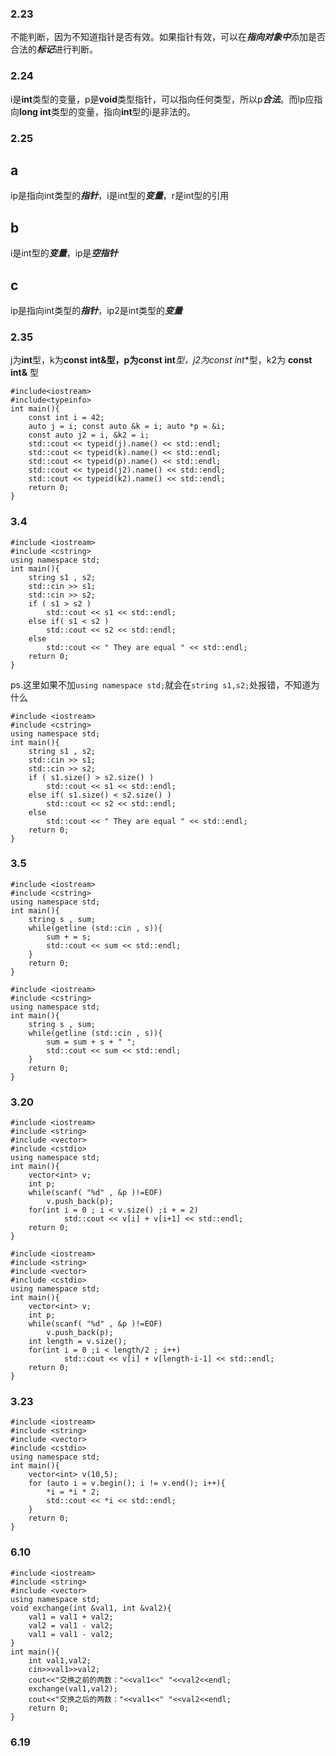 ### 2.23
不能判断，因为不知道指针是否有效。如果指针有效，可以在***指向对象中***添加是否合法的***标记***进行判断。
### 2.24
i是**int**类型的变量，p是**void**类型指针，可以指向任何类型，所以p***合法***。而lp应指向**long int**类型的变量，指向**int**型的i是非法的。
### 2.25
## a
ip是指向int类型的***指针***，i是int型的***变量***，r是int型的引用
## b
i是int型的***变量***，ip是***空指针***
## c
ip是指向int类型的***指针***，ip2是int类型的***变量***
### 2.35
j为**int**型，k为**const int&**型，p为**const int***型，j2为**const int**型，k2为 **const int&** 型
```
#include<iostream>
#include<typeinfo>
int main(){
    const int i = 42;
    auto j = i; const auto &k = i; auto *p = &i;
    const auto j2 = i, &k2 = i;
    std::cout << typeid(j).name() << std::endl;
    std::cout << typeid(k).name() << std::endl;
    std::cout << typeid(p).name() << std::endl;
    std::cout << typeid(j2).name() << std::endl;
    std::cout << typeid(k2).name() << std::endl;
    return 0;
}
```
### 3.4
```
#include <iostream>
#include <cstring>
using namespace std;
int main(){
    string s1 , s2;
    std::cin >> s1;
    std::cin >> s2;
    if ( s1 > s2 )
        std::cout << s1 << std::endl;
    else if( s1 < s2 )
        std::cout << s2 << std::endl;
    else
        std::cout << " They are equal " << std::endl;
    return 0;
}
```
ps.这里如果不加`using namespace std;`就会在`string s1,s2;`处报错，不知道为什么
```
#include <iostream>
#include <cstring>
using namespace std;
int main(){
    string s1 , s2;
    std::cin >> s1;
    std::cin >> s2;
    if ( s1.size() > s2.size() )
        std::cout << s1 << std::endl;
    else if( s1.size() < s2.size() )
        std::cout << s2 << std::endl;
    else
        std::cout << " They are equal " << std::endl;
    return 0;
}
```
### 3.5
```
#include <iostream>
#include <cstring>
using namespace std;
int main(){
    string s , sum;
    while(getline (std::cin , s)){
        sum + = s;
        std::cout << sum << std::endl;
    }
    return 0;
}
```
```
#include <iostream>
#include <cstring>
using namespace std;
int main(){
    string s , sum;
    while(getline (std::cin , s)){
        sum = sum + s + " ";
        std::cout << sum << std::endl;
    }
    return 0;
}
```
### 3.20
```
#include <iostream>
#include <string>
#include <vector>
#include <cstdio>
using namespace std;
int main(){
    vector<int> v;
    int p;
    while(scanf( "%d" , &p )!=EOF)
        v.push_back(p);
    for(int i = 0 ; i < v.size() ;i + = 2)
            std::cout << v[i] + v[i+1] << std::endl;
    return 0;
}
```
```
#include <iostream>
#include <string>
#include <vector>
#include <cstdio>
using namespace std;
int main(){
    vector<int> v;
    int p;
    while(scanf( "%d" , &p )!=EOF)
        v.push_back(p);
    int length = v.size();
    for(int i = 0 ;i < length/2 ; i++)
            std::cout << v[i] + v[length-i-1] << std::endl;
    return 0;
}
```
### 3.23
```
#include <iostream>
#include <string>
#include <vector>
#include <cstdio>
using namespace std;
int main(){
    vector<int> v(10,5);
    for (auto i = v.begin(); i != v.end(); i++){
        *i = *i * 2;
        std::cout << *i << std::endl;
    }
    return 0;
}
```
### 6.10
```
#include <iostream>
#include <string>
#include <vector>
using namespace std;
void exchange(int &val1, int &val2){
	val1 = val1 + val2;
	val2 = val1 - val2;
	val1 = val1 - val2;
}
int main(){
	int val1,val2;
	cin>>val1>>val2;
	cout<<"交换之前的两数："<<val1<<" "<<val2<<endl;
	exchange(val1,val2);
	cout<<"交换之后的两数："<<val1<<" "<<val2<<endl;
	return 0;
}
```
### 6.19
